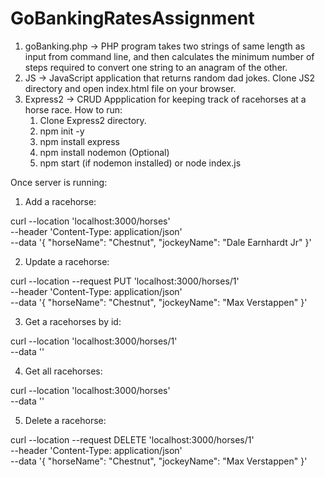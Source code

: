 # GoBankingRatesAssignment
 
1) goBanking.php -> PHP program takes two strings of same length as input from command line, and then calculates the minimum number of steps required to convert one string to an anagram of the other.
2) JS -> JavaScript application that returns random dad jokes. Clone JS2 directory and open index.html file on your browser.
3) Express2 -> CRUD Appplication for keeping track of racehorses at a horse race.
   How to run:
   1) Clone Express2 directory.
   2) npm init -y
   2) npm install express
   4) npm install nodemon (Optional)
   5) npm start (if nodemon installed) or node index.js

Once server is running:
1) Add a racehorse:
   
curl --location 'localhost:3000/horses' \
--header 'Content-Type: application/json' \
--data '{
  "horseName": "Chestnut",
  "jockeyName": "Dale Earnhardt Jr"
}'

2) Update a racehorse:
   
curl --location --request PUT 'localhost:3000/horses/1' \
--header 'Content-Type: application/json' \
--data '{
  "horseName": "Chestnut",
  "jockeyName": "Max Verstappen"
}'

3) Get a racehorses by id:

curl --location 'localhost:3000/horses/1' \
--data ''

4) Get all racehorses:

curl --location 'localhost:3000/horses' \
--data ''

5) Delete a racehorse:

curl --location --request DELETE 'localhost:3000/horses/1' \
--header 'Content-Type: application/json' \
--data '{
  "horseName": "Chestnut",
  "jockeyName": "Max Verstappen"
}'
